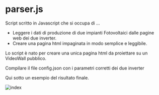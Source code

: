 # parser.js
Script scritto in Javascript che si occupa di ... 
- Leggere i dati di produzione di due impianti Fotovoltaici dalle pagine web dei due inverter.
- Creare una pagina html impaginata in modo semplice e leggibile.

Lo script è nato per creare una unica pagina html da proiettare su un VideoWall pubblico.

Compilare il file config.json con i parametri corretti dei due inverter

Qui sotto un esempio del risultato finale.

![index](https://user-images.githubusercontent.com/87998974/211216718-b7c0cb6c-4d56-455e-8640-7e0dfe8d35e7.png)
